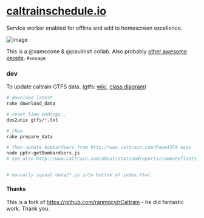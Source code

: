 # [caltrainschedule.io](https://caltrainschedule.io/)

Service worker enabled for offline and add to homescreen excellence.

![image](https://cloud.githubusercontent.com/assets/39191/15494867/a3f2a7c2-2141-11e6-9793-9b38e03aa6cf.png)

This is a @samccone & @paulirish collab. Also probably [other awesome people](https://github.com/paulirish/caltrainschedule.io/graphs/contributors). `#sosage`


### dev

To update caltrain GTFS data. (gtfs: [wiki](https://en.m.wikipedia.org/wiki/General_Transit_Feed_Specification), [class diagram](https://commons.wikimedia.org/wiki/File:GTFS_class_diagram.svg#mw-jump-to-license))
```sh
# download latest
rake download_data

# reset line endings..
dos2unix gtfs/*.txt

# then
rake prepare_data

# then update bombardiers from http://www.caltrain.com/Page4354.aspx
node pptr-getBombardiers.js
# see also http://www.caltrain.com/about/statsandreports/commutefleets.html


# manually squash data/*.js into bottom of index.html
```

#### Thanks

This is a fork of https://github.com/ranmocy/rCaltrain - he did fantastic work. Thank you.
